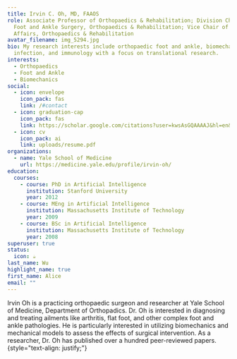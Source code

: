 ```yaml
---
title: Irvin C. Oh, MD, FAAOS
role: Associate Professor of Orthopaedics & Rehabilitation; Division Chief of
  Foot and Ankle Surgery, Orthopaedics & Rehabilitation; Vice Chair of Clinical
  Affairs, Orthopaedics & Rehabilitation
avatar_filename: img_5294.jpg
bio: My research interests include orthopaedic foot and ankle, biomechanics,
  infection, and immunology with a focus on translational research.
interests:
  - Orthopaedics
  - Foot and Ankle
  - Biomechanics
social:
  - icon: envelope
    icon_pack: fas
    link: /#contact
  - icon: graduation-cap
    icon_pack: fas
    link: https://scholar.google.com/citations?user=kwsAsGQAAAAJ&hl=en&oi=ao
  - icon: cv
    icon_pack: ai
    link: uploads/resume.pdf
organizations:
  - name: Yale School of Medicine
    url: https://medicine.yale.edu/profile/irvin-oh/
education:
  courses:
    - course: PhD in Artificial Intelligence
      institution: Stanford University
      year: 2012
    - course: MEng in Artificial Intelligence
      institution: Massachusetts Institute of Technology
      year: 2009
    - course: BSc in Artificial Intelligence
      institution: Massachusetts Institute of Technology
      year: 2008
superuser: true
status:
  icon: ☕️
last_name: Wu
highlight_name: true
first_name: Alice
email: ""
---
```

Irvin Oh is a practicing orthopaedic surgeon and researcher at Yale School of Medicine, Department of Orthopadics. Dr. Oh is interested in diagnosing and treating ailments like arthritis, flat foot, and other complex foot and ankle pathologies. He is particularly interested in utilizing biomechanics and mechanical models to assess the effects of surgical intervention. As a researcher, Dr. Oh has published over a hundred peer-reviewed papers.
{style="text-align: justify;"}